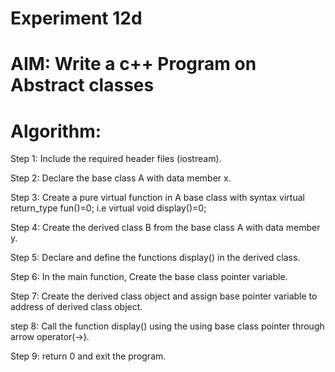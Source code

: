 #          Experiment 12d
# AIM: Write a c++ Program on Abstract classes 
# Algorithm:  
Step 1: Include the required header files (iostream).

Step 2: Declare the base class A with data member x.

Step 3: Create a pure virtual function in A base class with syntax virtual return_type fun()=0; i.e virtual void display()=0;

Step 4: Create the derived class B from the base class A with data member y.

Step 5: Declare and define the functions display() in the derived class.

Step 6: In the main function, Create the base class pointer variable.

Step 7: Create the derived class object and assign base pointer variable to address of derived class object.

step 8: Call the function display() using the using base class pointer through arrow operator(->).

Step 9: return 0 and exit the program.

